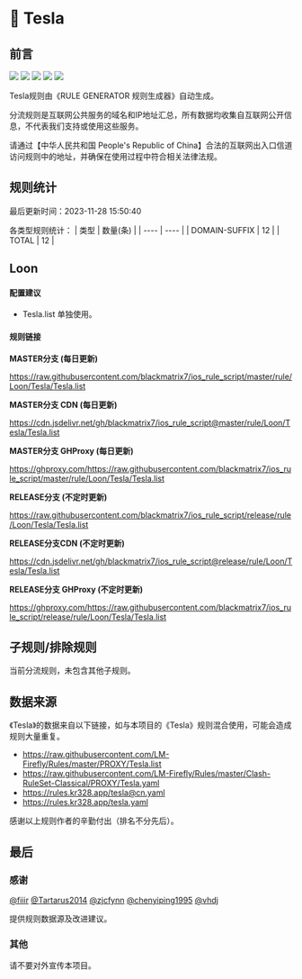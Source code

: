 # 🧸 Tesla

## 前言

![](https://shields.io/badge/-移除重复规则-ff69b4) ![](https://shields.io/badge/-DOMAIN与DOMAIN--SUFFIX合并-green) ![](https://shields.io/badge/-DOMAIN--SUFFIX间合并-critical) ![](https://shields.io/badge/-DOMAIN--SUFFIX与DOMAIN--KEYWORD合并-blue) ![](https://shields.io/badge/-IP--CIDR(6)合并-blueviolet) 

Tesla规则由《RULE GENERATOR 规则生成器》自动生成。

分流规则是互联网公共服务的域名和IP地址汇总，所有数据均收集自互联网公开信息，不代表我们支持或使用这些服务。

请通过【中华人民共和国 People's Republic of China】合法的互联网出入口信道访问规则中的地址，并确保在使用过程中符合相关法律法规。

## 规则统计

最后更新时间：2023-11-28 15:50:40

各类型规则统计：
| 类型 | 数量(条)  | 
| ---- | ----  |
| DOMAIN-SUFFIX | 12  | 
| TOTAL | 12  | 


## Loon 

#### 配置建议
- Tesla.list 单独使用。

#### 规则链接
**MASTER分支 (每日更新)**

https://raw.githubusercontent.com/blackmatrix7/ios_rule_script/master/rule/Loon/Tesla/Tesla.list

**MASTER分支 CDN (每日更新)**

https://cdn.jsdelivr.net/gh/blackmatrix7/ios_rule_script@master/rule/Loon/Tesla/Tesla.list

**MASTER分支 GHProxy (每日更新)**

https://ghproxy.com/https://raw.githubusercontent.com/blackmatrix7/ios_rule_script/master/rule/Loon/Tesla/Tesla.list

**RELEASE分支 (不定时更新)**

https://raw.githubusercontent.com/blackmatrix7/ios_rule_script/release/rule/Loon/Tesla/Tesla.list

**RELEASE分支CDN (不定时更新)**

https://cdn.jsdelivr.net/gh/blackmatrix7/ios_rule_script@release/rule/Loon/Tesla/Tesla.list

**RELEASE分支 GHProxy (不定时更新)**

https://ghproxy.com/https://raw.githubusercontent.com/blackmatrix7/ios_rule_script/release/rule/Loon/Tesla/Tesla.list

## 子规则/排除规则


当前分流规则，未包含其他子规则。

## 数据来源

《Tesla》的数据来自以下链接，如与本项目的《Tesla》规则混合使用，可能会造成规则大量重复。

- https://raw.githubusercontent.com/LM-Firefly/Rules/master/PROXY/Tesla.list
- https://raw.githubusercontent.com/LM-Firefly/Rules/master/Clash-RuleSet-Classical/PROXY/Tesla.yaml
- https://rules.kr328.app/tesla@cn.yaml
- https://rules.kr328.app/tesla.yaml


感谢以上规则作者的辛勤付出（排名不分先后）。

## 最后

### 感谢

[@fiiir](https://github.com/fiiir) [@Tartarus2014](https://github.com/Tartarus2014) [@zjcfynn](https://github.com/zjcfynn) [@chenyiping1995](https://github.com/chenyiping1995) [@vhdj](https://github.com/vhdj)

提供规则数据源及改进建议。

### 其他

请不要对外宣传本项目。